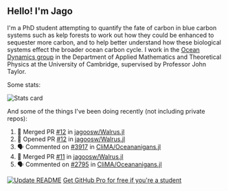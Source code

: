 ## Hello! I'm Jago

I'm a PhD student attempting to quantify the fate of carbon in blue carbon systems such as kelp forests to work out how they could be enhanced to sequester more carbon, and to help better understand how these biological systems effect the broader ocean carbon cycle. I work in the <a href="https://www.damtp.cam.ac.uk/user/jrt51/" class="emph">Ocean Dynamics group</a> in the Department of Applied Mathematics and Theoretical Physics at the University of Cambridge, supervised by Professor John Taylor.

Some stats:
<!--
![](https://raw.githubusercontent.com/jagoosw/jagoosw/main/profile-summary-card-output/nord_dark/0-profile-details.svg)
![](https://raw.githubusercontent.com/jagoosw/jagoosw/main/profile-summary-card-output/nord_dark/3-stats.svg)
![](https://raw.githubusercontent.com/jagoosw/jagoosw/main/profile-summary-card-output/nord_dark/4-productive-time.svg)
-->
![Stats card](https://github-readme-stats.vercel.app/api?username=jagoosw&count_private=true&show_icons=true&theme=transparent&hide_title=true&rank_icon=percentile&show=reviews)

And some of the things I've been doing recently (not including private repos):
<!--START_SECTION:activity-->
1. 🎉 Merged PR [#12](https://github.com/jagoosw/Walrus.jl/pull/12) in [jagoosw/Walrus.jl](https://github.com/jagoosw/Walrus.jl)
2. 💪 Opened PR [#12](https://github.com/jagoosw/Walrus.jl/pull/12) in [jagoosw/Walrus.jl](https://github.com/jagoosw/Walrus.jl)
3. 🗣 Commented on [#3917](https://github.com/CliMA/Oceananigans.jl/issues/3917#issuecomment-2471704079) in [CliMA/Oceananigans.jl](https://github.com/CliMA/Oceananigans.jl)
4. 🎉 Merged PR [#11](https://github.com/jagoosw/Walrus.jl/pull/11) in [jagoosw/Walrus.jl](https://github.com/jagoosw/Walrus.jl)
5. 🗣 Commented on [#2795](https://github.com/CliMA/Oceananigans.jl/pull/2795#issuecomment-2471575946) in [CliMA/Oceananigans.jl](https://github.com/CliMA/Oceananigans.jl)
<!--END_SECTION:activity-->


[![Update README](https://github.com/jagoosw/jagoosw/actions/workflows/update-readme.yml/badge.svg)](https://github.com/jagoosw/jagoosw/actions/workflows/update-readme.yml)
[Get GitHub Pro for free if you're a student](https://education.github.com/pack)

